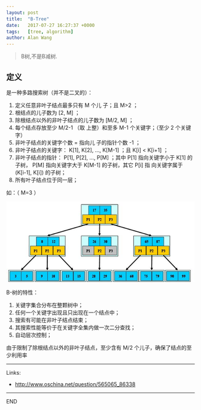 ```yaml
---
layout: post
title:  "B-Tree"
date:   2017-07-27 16:27:37 +0000
tags:   [tree, algorithm]
author: Alan Wang
---
```

> B树,不是B减树.

## 定义
是一种多路搜索树（并不是二叉的）：

1. 定义任意非叶子结点最多只有 M 个儿 子；且 M>2 ；
2. 根结点的儿子数为 [2, M] ；
3. 除根结点以外的非叶子结点的儿子数为 [M/2, M] ；
4. 每个结点存放至少 M/2-1 （取 上整）和至多 M-1 个关键字；（至少 2 个关键 字）
5. 非叶子结点的关键字个数 = 指向儿 子的指针个数 -1 ；
6. 非叶子结点的关键字： K[1], K[2], …, K[M-1] ；且 K[i] < K[i+1] ；
7. 非叶子结点的指针： P[1], P[2], …, P[M] ；其中 P[1] 指向关键字小于 K[1] 的子树， P[M] 指向关键字大于 K[M-1] 的子树，其它 P[i] 指 向关键字属于 (K[i-1], K[i]) 的子树；
8. 所有叶子结点位于同一层；
       
如：（ M=3 ）

![](/assets/images/2017-07-27-b-tree/b-tree.jpg)

B-树的特性：

1. 关键字集合分布在整颗树中；
2. 任何一个关键字出现且只出现在一个结点中；
3. 搜索有可能在非叶子结点结束；
4. 其搜索性能等价于在关键字全集内做一次二分查找；
5. 自动层次控制；

由于限制了除根结点以外的非叶子结点，至少含有 M/2 个儿子，确保了结点的至少利用率

---
Links:
- http://www.oschina.net/question/565065_86338

---
END
